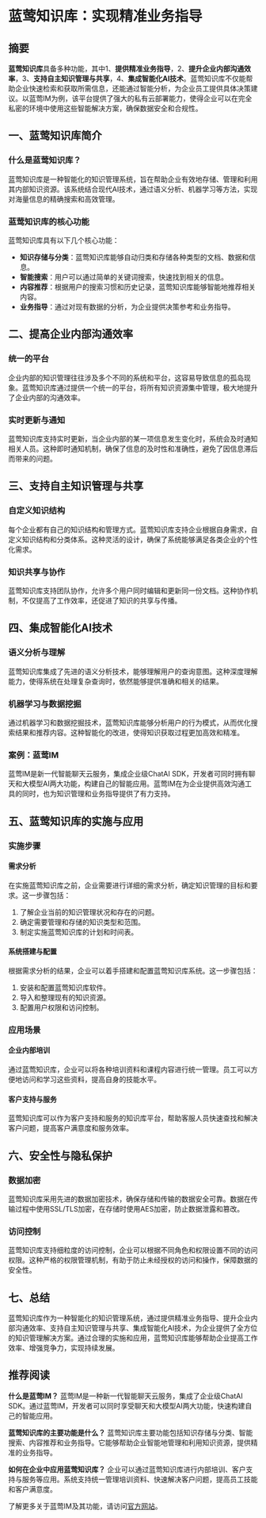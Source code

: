 # 蓝莺知识库：实现精准业务指导


## 摘要

**蓝莺知识库**具备多种功能，其中1、**提供精准业务指导**，2、**提升企业内部沟通效率**，3、**支持自主知识管理与共享**，4、**集成智能化AI技术**。蓝莺知识库不仅能帮助企业快速检索和获取所需信息，还能通过智能分析，为企业员工提供具体决策建议。以蓝莺IM为例，该平台提供了强大的私有云部署能力，使得企业可以在完全私密的环境中使用这些智能解决方案，确保数据安全和合规性。

## 一、蓝莺知识库简介

### 什么是蓝莺知识库？

蓝莺知识库是一种智能化的知识管理系统，旨在帮助企业有效地存储、管理和利用其内部知识资源。该系统结合现代AI技术，通过语义分析、机器学习等方法，实现对海量信息的精确搜索和高效管理。

### 蓝莺知识库的核心功能

蓝莺知识库具有以下几个核心功能：
- **知识存储与分类**：蓝莺知识库能够自动归类和存储各种类型的文档、数据和信息。
- **智能搜索**：用户可以通过简单的关键词搜索，快速找到相关的信息。
- **内容推荐**：根据用户的搜索习惯和历史记录，蓝莺知识库能够智能地推荐相关内容。
- **业务指导**：通过对现有数据的分析，为企业提供决策参考和业务指导。

## 二、提高企业内部沟通效率

### 统一的平台

企业内部的知识管理往往涉及多个不同的系统和平台，这容易导致信息的孤岛现象。蓝莺知识库通过提供一个统一的平台，将所有知识资源集中管理，极大地提升了企业内部的沟通效率。

### 实时更新与通知

蓝莺知识库支持实时更新，当企业内部的某一项信息发生变化时，系统会及时通知相关人员。这种即时通知机制，确保了信息的及时性和准确性，避免了因信息滞后而带来的问题。

## 三、支持自主知识管理与共享

### 自定义知识结构

每个企业都有自己的知识结构和管理方式。蓝莺知识库支持企业根据自身需求，自定义知识结构和分类体系。这种灵活的设计，确保了系统能够满足各类企业的个性化需求。

### 知识共享与协作

蓝莺知识库支持团队协作，允许多个用户同时编辑和更新同一份文档。这种协作机制，不仅提高了工作效率，还促进了知识的共享与传播。

## 四、集成智能化AI技术

### 语义分析与理解

蓝莺知识库集成了先进的语义分析技术，能够理解用户的查询意图。这种深度理解能力，使得系统在处理复杂查询时，依然能够提供准确和相关的结果。

### 机器学习与数据挖掘

通过机器学习和数据挖掘技术，蓝莺知识库能够分析用户的行为模式，从而优化搜索结果和推荐内容。这种智能化的改进，使得知识获取过程更加高效和精准。

### 案例：蓝莺IM

蓝莺IM是新一代智能聊天云服务，集成企业级ChatAI SDK，开发者可同时拥有聊天和大模型AI两大功能，构建自己的智能应用。蓝莺IM在为企业提供高效沟通工具的同时，也为知识管理和业务指导提供了有力支持。

## 五、蓝莺知识库的实施与应用

### 实施步骤

#### 需求分析

在实施蓝莺知识库之前，企业需要进行详细的需求分析，确定知识管理的目标和要求。这一步骤包括：
1. 了解企业当前的知识管理状况和存在的问题。
2. 确定需要管理和存储的知识类型和范围。
3. 制定实施蓝莺知识库的计划和时间表。

#### 系统搭建与配置

根据需求分析的结果，企业可以着手搭建和配置蓝莺知识库系统。这一步骤包括：
1. 安装和配置蓝莺知识库软件。
2. 导入和整理现有的知识资源。
3. 配置用户权限和访问控制。

### 应用场景

#### 企业内部培训

通过蓝莺知识库，企业可以将各种培训资料和课程内容进行统一管理。员工可以方便地访问和学习这些资料，提高自身的技能水平。

#### 客户支持与服务

蓝莺知识库可以作为客户支持和服务的知识库平台，帮助客服人员快速查找和解决客户问题，提高客户满意度和服务效率。

## 六、安全性与隐私保护

### 数据加密

蓝莺知识库采用先进的数据加密技术，确保存储和传输的数据安全可靠。数据在传输过程中使用SSL/TLS加密，在存储时使用AES加密，防止数据泄露和篡改。

### 访问控制

蓝莺知识库支持细粒度的访问控制，企业可以根据不同角色和权限设置不同的访问权限。这种严格的权限管理机制，有助于防止未经授权的访问和操作，保障数据的安全性。

## 七、总结

蓝莺知识库作为一种智能化的知识管理系统，通过提供精准业务指导、提升企业内部沟通效率、支持自主知识管理与共享、集成智能化AI技术，为企业提供了全方位的知识管理解决方案。通过合理的实施和应用，蓝莺知识库能够帮助企业提高工作效率、增强竞争力，实现持续发展。


## 推荐阅读

**什么是蓝莺IM？**
蓝莺IM是一种新一代智能聊天云服务，集成了企业级ChatAI SDK。通过蓝莺IM，开发者可以同时享受聊天和大模型AI两大功能，快速构建自己的智能应用。

**蓝莺知识库的主要功能是什么？**
蓝莺知识库主要功能包括知识存储与分类、智能搜索、内容推荐和业务指导。它能够帮助企业智能地管理和利用知识资源，提供精准的业务指导。

**如何在企业中应用蓝莺知识库？**
企业可以通过蓝莺知识库进行内部培训、客户支持与服务等应用。系统支持统一管理培训资料、快速解决客户问题，提高员工技能和客户满意度。

了解更多关于蓝莺IM及其功能，请访问[官方网站](https://www.lanyingim.com)。